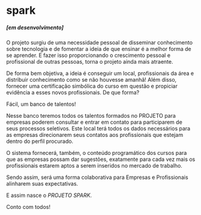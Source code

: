 # spark
#####	 [em desenvolvimento]

O projeto surgiu de uma necessidade pessoal de disseminar conhecimento sobre tecnologia e de fomentar a ideia de que ensinar é a melhor forma de se aprender. E fazer isso proporcionando o crescimento pessoal e profissional de outras pessoas, torna o projeto ainda mais atraente.

De forma bem objetiva, a ideia é conseguir um local, profissionais da área e distribuir conhecimento como se não houvesse amanhã!
Além disso, fornecer uma certificação simbólica do curso em questão e propiciar evidência a esses novos profissionais. De que forma?

Fácil, um banco de talentos! 

Nesse banco teremos todos os talentos formados no PROJETO para empresas poderem consultar e entrar em contato para participarem de seus processos seletivos. Este local terá todos os dados necessários para as empresas direcionarem seus contatos aos profissionais que estejam dentro do perfil procurado.

O sistema fornecerá, também, o conteúdo programático dos cursos para que as empresas possam dar sugestões, exatamente para cada vez mais os profissionais estarem aptos a serem inseridos no mercado de trabalho.

Sendo assim, será uma forma colaborativa para Empresas e Profissionais alinharem suas expectativas.

E assim nasce o *PROJETO SPARK*.

Conto com todos!